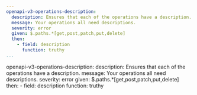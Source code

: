 ```yaml
---
openapi-v3-operations-description:
  description: Ensures that each of the operations have a description.
  message: Your operations all need descriptions.
  severity: error
  given: $.paths.*[get,post,patch,put,delete]
  then:
    - field: description
      function: truthy
...
```

openapi-v3-operations-description:
  description: Ensures that each of the operations have a description.
  message: Your operations all need descriptions.
  severity: error
  given: $.paths.*[get,post,patch,put,delete]
  then:
    - field: description
      function: truthy
